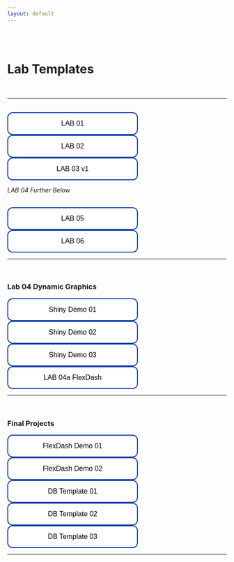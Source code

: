 ```yaml
---
layout: default
---
```


<div class = "uk-container uk-container-small">


<br>
<br>


# Lab Templates

<br>
<hr>
<br>
  
<a href='https://raw.githubusercontent.com/{{ site.github.owner_name }}/{{ site.github.repository_name }}/main/units/01-building-blocks-of-r/lab-01-template.rmd' target="_blank">
<button type="button" class="button"> LAB 01 </button>
</a>
  
<a href='https://raw.githubusercontent.com/{{ site.github.owner_name }}/{{ site.github.repository_name }}/main/units/02-operators-and-descriptives/lab-02-template.rmd' target="_blank">
<button type="button" class="button"> LAB 02 </button>
</a>
  
<a href='https://raw.githubusercontent.com/{{ site.github.owner_name }}/{{ site.github.repository_name }}/main/units/03-data-viz-static/lab-03-v1-template.rmd' target="_blank">
<button type="button" class="button"> LAB 03 v1 </button>
</a>
  
  
<!--
<a href='https://raw.githubusercontent.com/{{ site.github.owner_name }}/{{ site.github.repository_name }}/main/units/03-data-viz-static/lab-03-v2-template.rmd' target="_blank">
<button type="button" class="button"> LAB 03 v2 </button>
--> 
  
<br>  

*LAB 04 Further Below*
  
<br>
  
<a href='https://raw.githubusercontent.com/{{ site.github.owner_name }}/{{ site.github.repository_name }}/main/units/05-data-wrangling/lab-05-template.rmd' target="_blank">
<button type="button" class="button"> LAB 05 </button>
</a>
  
<a href='https://raw.githubusercontent.com/{{ site.github.owner_name }}/{{ site.github.repository_name }}/main/units/06-data-joins/lab-06-template.rmd' target="_blank">
<button type="button" class="button"> LAB 06 </button>
</a>

<br>
<hr>
<br>

  
### Lab 04 Dynamic Graphics 
  
<a href='https://raw.githubusercontent.com/{{ site.github.owner_name }}/{{ site.github.repository_name }}/main/units/04-data-viz-dynamic/demo-shiny-01.rmd' target="_blank">
<button type="button" class="button"> Shiny Demo 01 </button>
</a>

<a href='https://raw.githubusercontent.com/{{ site.github.owner_name }}/{{ site.github.repository_name }}/main/units/04-data-viz-dynamic/demo-shiny-02.rmd' target="_blank">
<button type="button" class="button"> Shiny Demo 02 </button>
</a>
  
<a href='https://raw.githubusercontent.com/{{ site.github.owner_name }}/{{ site.github.repository_name }}/main/units/04-data-viz-dynamic/demo-shiny-03.rmd' target="_blank">
<button type="button" class="button"> Shiny Demo 03 </button>
</a>
  
<a href='https://raw.githubusercontent.com/{{ site.github.owner_name }}/{{ site.github.repository_name }}/main/units/04-data-viz-dynamic/lab-04a-template.rmd' target="_blank">
<button type="button" class="button"> LAB 04a FlexDash </button>
</a>

<!--
<a href='https://raw.githubusercontent.com/{{ site.github.owner_name }}/{{ site.github.repository_name }}/main/units/04-data-viz-dynamic/lab-04b-flexdashboard-template.rmd' target="_blank">
<button type="button" class="button"> LAB 04b FlexDash </button>
</a> 

<a href='https://raw.githubusercontent.com/{{ site.github.owner_name }}/{{ site.github.repository_name }}/main/units/04-data-viz-dynamic/lab-04b-shiny-template.R' target="_blank">
<button type="button" class="button"> LAB 04b Shiny </button>
</a> 
  
<a href='https://raw.githubusercontent.com/{{ site.github.owner_name }}/{{ site.github.repository_name }}/main/units/04-data-viz-dynamic/lab-04b-shiny-dashboard-plus-template.R' target="_blank">
<button type="button" class="button"> LAB 04b Shiny Plus </button>
</a> 
-->
<br>
<hr>
<br>  
  
  
### Final Projects 
  
<a href='https://raw.githubusercontent.com/{{ site.github.owner_name }}/{{ site.github.repository_name }}/main/units/07-dashboards/demo-flexdashboard-column-orientation.rmd' target="_blank">
<button type="button" class="button"> FlexDash Demo 01 </button>
</a>

<a href='https://raw.githubusercontent.com/{{ site.github.owner_name }}/{{ site.github.repository_name }}/main/units/07-dashboards/demo-flexdashboard-three-window-layout.rmd' target="_blank">
<button type="button" class="button"> FlexDash Demo 02 </button>
</a>
  
<a href='https://raw.githubusercontent.com/{{ site.github.owner_name }}/{{ site.github.repository_name }}/main/units/07-dashboards/lab-07-dashboard-template-v1.rmd' target="_blank">
<button type="button" class="button"> DB Template 01 </button>
</a>
  
<a href='https://raw.githubusercontent.com/{{ site.github.owner_name }}/{{ site.github.repository_name }}/main/units/07-dashboards/lab-07-dashboard-template-v2.rmd' target="_blank">
<button type="button" class="button"> DB Template 02 </button>
</a>
  
<a href='https://raw.githubusercontent.com/{{ site.github.owner_name }}/{{ site.github.repository_name }}/main/units/07-dashboards/lab-07-dashboard-template-v3.rmd' target="_blank">
<button type="button" class="button"> DB Template 03 </button>
</a>
  

  
<br>  
<hr>
<br>



</div>
<br><br><br>


<style>
.button {
  background-color: white;
  color: black;
  border: 2px solid #0039a6;
  padding: 15px 32px;
  text-align: center;
  text-decoration: none;
  display: inline-block;
  font-size: 16px;
  border-radius: 12px;
  width: 300px;
}

.button {
  transition-duration: 0.4s;
}

.button:hover {
  background-color: #0039a6; 
  color: white !important;
}
</style>
